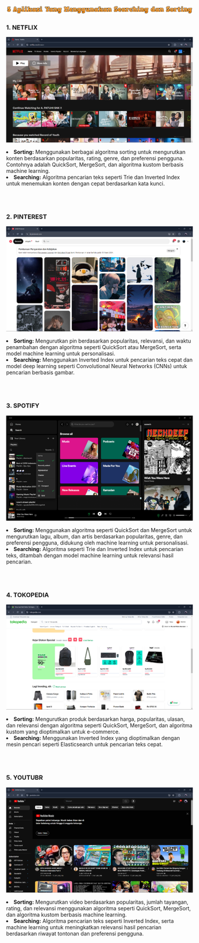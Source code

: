 <div align="center">
  <img src="../Images/searchingdansorting.png" alt="judul"><br>
</div>

<h3>1. NETFLIX </h3>
<img src="../Images/netflix.png" alt="netflix">
<p align="justify">
<li><b>Sorting:</b> Menggunakan berbagai algoritma sorting untuk mengurutkan konten berdasarkan popularitas, rating, genre, dan preferensi pengguna. Contohnya adalah QuickSort, MergeSort, dan algoritma kustom berbasis machine learning.</li>
<li><b>Searching:</b> Algoritma pencarian teks seperti Trie dan Inverted Index untuk menemukan konten dengan cepat berdasarkan kata kunci.</li>
</p>
<br>
<br>

<h3>2. PINTEREST </h3>
<img src="../Images/pinterest.png" alt="pinterest">
<p align="justify">
<li><b>Sorting:</b> Mengurutkan pin berdasarkan popularitas, relevansi, dan waktu penambahan dengan algoritma seperti QuickSort atau MergeSort, serta model machine learning untuk personalisasi.</li>
<li><b>Searching:</b> Menggunakan Inverted Index untuk pencarian teks cepat dan model deep learning seperti Convolutional Neural Networks (CNNs) untuk pencarian berbasis gambar.</li>
</p>
<br>
<br>

<h3>3. SPOTIFY </h3>
<img src=".//Images/spotify.png" alt="spotify">
<p align="justify">
<li><b>Sorting:</b> Menggunakan algoritma seperti QuickSort dan MergeSort untuk mengurutkan lagu, album, dan artis berdasarkan popularitas, genre, dan preferensi pengguna, didukung oleh machine learning untuk personalisasi.</li>
<li><b>Searching:</b> Algoritma seperti Trie dan Inverted Index untuk pencarian teks, ditambah dengan model machine learning untuk relevansi hasil pencarian.</li>
</p>
<br>
<br>

<h3>4. TOKOPEDIA </h3>
<img src="../Images/tokopedia.png" alt="tokopedia">
<p align="justify">
<li><b>Sorting:</b> Mengurutkan produk berdasarkan harga, popularitas, ulasan, dan relevansi dengan algoritma seperti QuickSort, MergeSort, dan algoritma kustom yang dioptimalkan untuk e-commerce.</li>
<li><b>Searching:</b> Menggunakan Inverted Index yang dioptimalkan dengan mesin pencari seperti Elasticsearch untuk pencarian teks cepat.</li>
</p>
<br>
<br>

<h3>5. YOUTUBR </h3>
<img src="../Images/youtube.png" alt="youtube">
<p align="justify">
<li><b>Sorting:</b> Mengurutkan video berdasarkan popularitas, jumlah tayangan, rating, dan relevansi menggunakan algoritma seperti QuickSort, MergeSort, dan algoritma kustom berbasis machine learning.</li>
<li><b>Searching:</b> Algoritma pencarian teks seperti Inverted Index, serta machine learning untuk meningkatkan relevansi hasil pencarian berdasarkan riwayat tontonan dan preferensi pengguna.</li>
</p>
<br>
<br>
